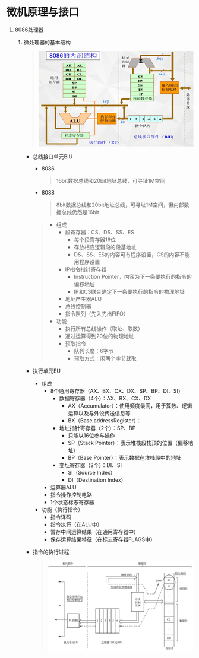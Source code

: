 # 微机原理与接口

1. 8086处理器

   1. 微处理器的基本结构

      > ![8086的内部结构](./pic/pic1.jpg)

      * 总线接口单元BIU

        * 8086

          > 16bit数据总线和20bit地址总线，可寻址1M空间

        * 8088

          > 8bit数据总线和20bit地址总线，可寻址1M空间，但内部数据总线仍然是16bit

        > * 组成
        >   * 段寄存器：CS、DS、SS、ES
        >     * 每个段寄存器16位
        >     * 存放相应逻辑段的段基地址
        >     * DS、SS、ES的内容可有程序设置，CS的内容不能用程序设置
        >   * IP指令指针寄存器
        >     * Instruction Pointer，内容为下一条要执行的指令的偏移地址
        >     * IP和CS联合确定下一条要执行的指令的物理地址
        >   * 地址产生器ALU
        >   * 总线控制器
        >   * 指令队列（先入先出FIFO）
        > * 功能
        >   * 执行所有总线操作（取址、取数）
        >   * 通过运算得到20位的物理地址
        >   * 预取指令
        >     * 队列长度：6字节
        >     * 预取方式：闲两个字节就取

      * 执行单元EU

        * 组成
          * 8个通用寄存器（AX、BX、CX、DX、SP、BP、DI、SI）
            * 数据寄存器（4个）：AX、BX、CX、DX
              * AX（Accumulator）：使用频度最高，用于算数、逻辑运算以及与外设传送信息等
              * BX（Base addressRegister）：
            * 地址指针寄存器（2个）：SP、BP
              * 只能以16位参与操作
              * SP（Stack Pointer）：表示堆栈段栈顶的位置（偏移地址）
              * BP（Base Pointer）：表示数据在堆栈段中的地址
            * 变址寄存器（2个）：DI、SI
              * SI（Source Index）
              * DI（Destination Index）
          * 运算器ALU
          * 指令操作控制电路
          * 1个状态标志寄存器
        * 功能（执行指令）
          * 指令译码
          * 指令执行（在ALU中）
          * 暂存中间运算结果（在通用寄存器中）
          * 保存运算结果特征（在标志寄存器FLAGS中）

      * 指令的执行过程

        > ![8086一条指令的执行过程](./pic/pic2.jpg)